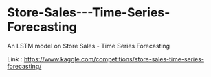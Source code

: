 # Store-Sales---Time-Series-Forecasting
An LSTM model on Store Sales - Time Series Forecasting

Link : https://www.kaggle.com/competitions/store-sales-time-series-forecasting/
